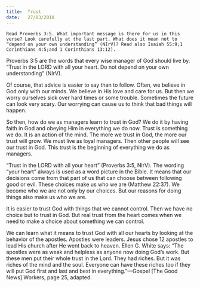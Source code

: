 ```yaml
---
title:  Trust
date:   27/03/2018
---
```


`Read Proverbs 3:5. What important message is there for us in this verse? Look carefully at the last part. What does it mean not to “depend on your own understanding” (NIrV)? Read also Isaiah 55:9;1 Corinthians 4:5;and 1 Corinthians 13:12).` 

Proverbs 3:5 are the words that every wise manager of God should live by. “Trust in the LORD with all your heart. Do not depend on your own understanding” (NIrV). 

Of course, that advice is easier to say than to follow. Often, we believe in God only with our minds. We believe in His love and care for us. But then we worry ourselves sick over hard times or some trouble. Sometimes the future can look very scary. Our worrying can cause us to think that bad things will happen. 

So then, how do we as managers learn to trust in God? We do it by having faith in God and obeying Him in everything we do now. Trust is something we do. It is an action of the mind. The more we trust in God, the more our trust will grow. We must live as loyal managers. Then other people will see our trust in God. This trust is the beginning of everything we do as managers. 

“Trust in the LORD with all your heart” (Proverbs 3:5, NIrV). The wording “your heart” always is used as a word picture in the Bible. It means that our decisions come from that part of us that can choose between following good or evil. These choices make us who we are (Matthew 22:37). We become who we are not only by our choices. But our reasons for doing things also make us who we are. 

It is easier to trust God with things that we cannot control. Then we have no choice but to trust in God. But real trust from the heart comes when we need to make a choice about something we can control. 

We can learn what it means to trust God with all our hearts by looking at the behavior of the apostles. Apostles were leaders. Jesus chose 12 apostles to lead His church after He went back to heaven. Ellen G. White says: “The apostles were as weak and helpless as anyone now doing God’s work. But these men put their whole trust in the Lord. They had riches. But it was riches of the mind and the soul. Everyone can have these riches too if they will put God first and last and best in everything.”—Gospel [The Good News] Workers, page 25, adapted.